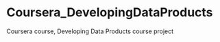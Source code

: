 Coursera_DevelopingDataProducts
===============================

Coursera course, Developing Data Products course project
